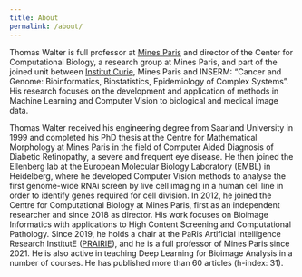 ```yaml
---
title: About
permalink: /about/
---
```


Thomas Walter is full professor at [Mines Paris](https://www.minesparis.psl.eu) and director of the Center for Computational Biology, a research group at Mines Paris, and part of the joined unit between [Institut Curie](https://institut-curie.org), Mines Paris and INSERM: “Cancer and Genome: Bioinformatics, Biostatistics, Epidemiology of Complex Systems”. His research focuses on the development and application of methods in Machine Learning and Computer Vision to biological and medical image data.

Thomas Walter received his engineering degree from Saarland University in 1999 and completed his PhD thesis at the Centre for Mathematical Morphology at Mines Paris in the field of Computer Aided Diagnosis of Diabetic Retinopathy, a severe and frequent eye disease. He then joined the Ellenberg lab at the European Molecular Biology Laboratory (EMBL) in Heidelberg, where he developed Computer Vision methods to analyse the first genome-wide RNAi screen by live cell imaging in a human cell line in order to identify genes required for cell division. In 2012, he joined the Centre for Computational Biology at Mines Paris, first as an independent researcher and since 2018 as director. His work focuses on Bioimage Informatics with applications to High Content Screening and Computational Pathology. Since 2019, he holds a chair at the PaRis Artificial Intelligence Research InstitutE ([PRAIRIE](https://prairie-institute.fr)), and he is a full professor of Mines Paris since 2021. He is also active in teaching Deep Learning for Bioimage Analysis in a number of courses. He has published more than 60 articles (h-index: 31). 
